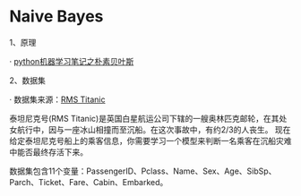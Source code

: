   # Naive Bayes
1、原理

· [python机器学习笔记之朴素贝叶斯](https://www.cnblogs.com/wj-1314/p/10560870.html)

2、数据集

· 数据集来源：[RMS Titanic](https://www.lintcode.com/ai/titanic/overview)

泰坦尼克号(RMS Titanic)是英国白星航运公司下辖的一艘奥林匹克邮轮，在其处女航行中，因与一座冰山相撞而至沉船。在这次事故中，有约2/3的人丧生。
现在给定泰坦尼克号船上的乘客信息，你需要学习一个模型来判断一名乘客在沉船灾难中能否最终存活下来。

数据集包含11个变量：PassengerID、Pclass、Name、Sex、Age、SibSp、Parch、Ticket、Fare、Cabin、Embarked。
